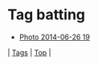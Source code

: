 <!--
title: Tag batting
date: 2020-06-28T15:26:59.678Z
tags:
-->
# Tag batting

 * [Photo 2014-06-26 19](89983652764.md)

| [Tags](tags.md) | [Top](index.md) |
